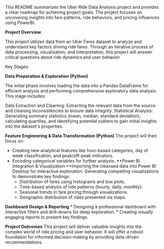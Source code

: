 This README summarizes the Uber Ride Data Analysis project and provides a clear roadmap for achieving project goals.  The project focuses on uncovering insights into fare patterns, ride behaviors, and pricing influences using PowerBI.


**Project Overview**

This project utilizes data from an Uber Fares dataset to analyze and understand key factors driving ride fares. Through an iterative process of data processing, visualization, and interpretation, this project will answer critical questions about ride dynamics and user behavior. 



Key Stages:

**Data Preparation & Exploration (Python)**

The initial phase involves loading the data into a Pandas DataFrame for efficient analysis and performing comprehensive exploratory data analysis.
This stage includes:

 Data Extraction and Cleaning: Extracting the relevant data from the source and cleaning inconsistencies to ensure data integrity. 
 Statistical Analysis: Generating summary statistics (mean, median, standard deviation), calculating quartiles, and identifying potential outliers to gain initial insights into the dataset's properties. 


**Feature Engineering & Data Transformation (Python)**
 The project will then focus on:
   * Creating new analytical features like hour-based categories, day of week classification, and peak/off-peak indicators.  
   * Encoding categorical variables for further analysis.
**Power BI Integration & Visualization:**Importing the cleansed data into Power BI Desktop for interactive exploration. 
      Generating compelling visualizations to demonstrate key findings: 
      * Distribution of fares using histograms and box plots.
      * Time-based analysis of ride patterns (hourly, daily, monthly).
      * Seasonal trends in fare pricing through visualizations.  
      * Geographic distribution of rides presented via maps.


**Dashboard Design & Reporting** 
    * Designing a professional dashboard with interactive filters and drill-downs for deep exploration.
    * Creating visually engaging reports to present key findings.


 **Project Outcomes**
 This project will deliver valuable insights into the complex world of ride pricing and user behavior. It will offer a robust foundation for informed decision-making by providing data-driven recommendations. 




